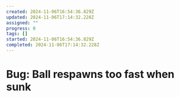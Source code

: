 ```yaml
---
created: 2024-11-06T16:54:36.829Z
updated: 2024-11-06T17:14:32.228Z
assigned: ""
progress: 0
tags: []
started: 2024-11-06T16:54:36.829Z
completed: 2024-11-06T17:14:32.228Z
---
```


# Bug: Ball respawns too fast when sunk
